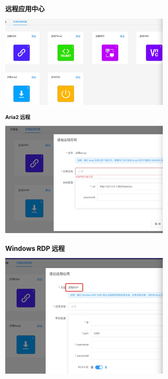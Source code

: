 ## 远程应用中心

  ![CloudApp](./cloudapp/cloudapp.jpeg)

### Aria2 远程

  ![Aria2](./cloudapp/cloudapp-aria2.jpeg)

## Windows RDP 远程

  ![Windows远程](./cloudapp/cloudapp-rdp.jpeg)
